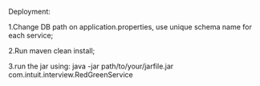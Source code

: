 Deployment:

1.Change DB path on application.properties, use unique schema name for each service;

2.Run maven clean install;

3.run the jar using: 
java -jar path/to/your/jarfile.jar com.intuit.interview.RedGreenService 
